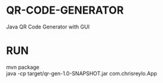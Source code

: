 # QR-CODE-GENERATOR

Java QR Code Generator with GUI

# RUN

mvn package  
java -cp target/qr-gen-1.0-SNAPSHOT.jar com.chrisreylo.App
